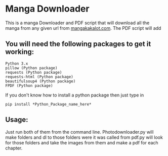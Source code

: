 # Manga Downloader

This is a manga Downloader and PDF script that will download all the manga from any given url from [mangakakalot.com](http://mangakakalot.com).
The PDF script will add


## You will need the following packages to get it working:

```
Python 3.x
pillow (Python package)
requests (Python package)
requests-html (Python package)
beautifulsoup4 (Python package)
FPDF (Python package)
```


If you don't know how to install a python package then just type in
```
pip install *Python_Package_name_here*
```

## Usage:
Just run both of them from the command line. 
Photodownloader.py will make folders and dl to those folders were it was called from
pdf.py will look for those folders and take the images from them and make a pdf for each chapter.
